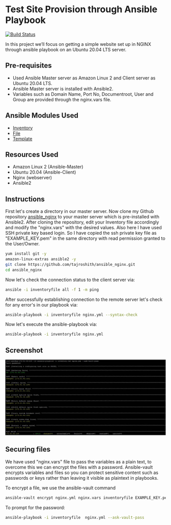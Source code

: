 # Test Site Provision through Ansible Playbook

[![Build Status](https://travis-ci.org/joemccann/dillinger.svg?branch=master)](https://travis-ci.org/joemccann/dillinger)

In this project we’ll focus on getting a simple website set up in NGINX through ansible playbook on an Ubuntu 20.04 LTS server.

## Pre-requisites

- Used Ansible Master server as Amazon Linux 2 and Client server as Ubuntu 20.04 LTS.
- Ansible Master server is installed with Ansible2.
- Variables such as Domain Name, Port No, Documentroot, User and Group are provided through the nginx.vars file.

## Ansible Modules Used

- [Inventory](https://docs.ansible.com/ansible/2.3/intro_inventory.html)
- [File](https://docs.ansible.com/ansible/2.3/list_of_files_modules.html)
- [Template](https://docs.ansible.com/ansible/2.5/modules/template_module.html)

## Resources Used

- Amazon Linux 2 (Ansible-Master)
- Ubuntu 20.04 (Ansible-Client)
- Nginx (webserver)
- Ansible2

## Instructions

First let's create a directory in our master server. Now clone my Github repository [ansible_nginx](https://github.com/tajroshith/ansible_nginx) to your master server which is pre-installed with Ansible2. After cloning the repository, edit your Inventory file accordingly and modify the "nginx.vars" with the desired values. 
Also here I have used SSH private key based login. So I have copied the ssh private key file as "EXAMPLE_KEY.pem" in the same directory with read permission granted to the User/Owner.

```sh
yum install git -y
amazon-linux-extras ansible2 -y
git clone https://github.com/tajroshith/ansible_nginx.git
cd ansible_nginx
```

Now let's check the connection status to the client server via:

```sh
ansible -i inventoryfile all -f 1 -m ping
```

After successfully establishing connection to the remote server let's check for any error's in our playbook via:

```sh
ansible-playbook -i inventoryfile nginx.yml --syntax-check
```

Now let's execute the ansible-playbook via:

```sh
ansible-playbook -i inventoryfile nginx.yml
```
## Screenshot
![](Screenshot.jpg)
## Securing files

We have used "nginx.vars" file to pass the variables as a plain text, to overcome this we can encrypt the files with a password. Ansible-vault encrypts variables and files so you can protect sensitive content such as passwords or keys rather than leaving it visible as plaintext in playbooks.

To encrypt a file, we use the ansible-vault command
```sh
ansible-vault encrypt nginx.yml nginx.vars inventoryfile EXAMPLE_KEY.pem
```
To prompt for the password:
```sh
ansible-playbook -i inventoryfile  nginx.yml --ask-vault-pass
```
